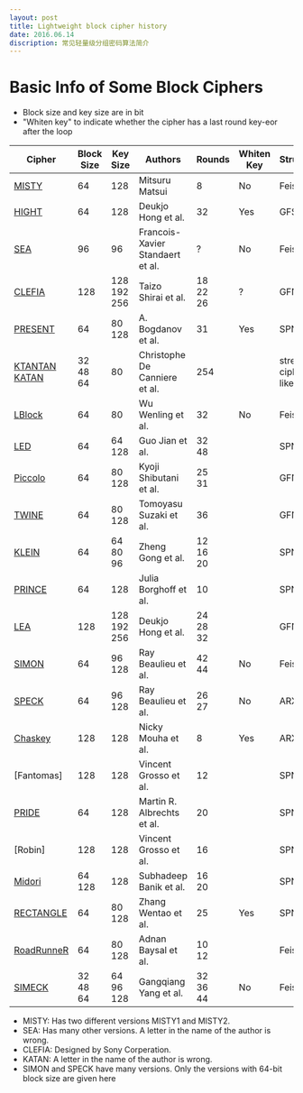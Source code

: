 ```yaml
---
layout: post
title: Lightweight block cipher history
date: 2016.06.14
discription: 常见轻量级分组密码算法简介
---
```


# Basic Info of Some Block Ciphers

* Block size and key size are in bit
* "Whiten key" to indicate whether the cipher has a last round key-eor after the loop

|   Cipher   | Block Size | Key Size |        Authors	              | Rounds        | Whiten Key | Structure | Published    |
| ---------- | ---------- |----------|-----------------------         |--------       |------------|-----------|-----------   |
| [MISTY]    |    64      |   128    |      Mitsuru Matsui            |  8            |   No       |  Feistel  |  FSE'97      |
| [HIGHT]    |    64      |   128    |      Deukjo Hong et al.        |  32           |   Yes      |  GFS      |  CHES'06     |
| [SEA]      |    96      |   96     |Francois-Xavier Standaert et al.|  ?            |   No       |  Feistel  |  SCRAA'06    |
| [CLEFIA]   |    128     |128<br>192<br>256|   Taizo Shirai et al.   |18<br>22<br>26 |   ?        |  GFN      |  FSE'07      |
| [PRESENT]  |    64      | 80<br>128|   A. Bogdanov et al.           |  31           |   Yes      |  SPN      |  CHES'07     |
| [KTANTAN]<br>[KATAN]| 32<br>48<br>64 | 80 | Christophe De Canniere et al. | 254     |          |stream cipher like |CHES'09 |
| [LBlock]   |    64      | 80       |      Wu Wenling et al.         |  32           |   No       |  Feistel  |  ACNS'11     |
| [LED]      |    64      | 64<br>128|      Guo Jian et al.           |  32<br>48     |            |  SPN      |  CHES'11     |
| [Piccolo]  |    64      | 80<br>128|      Kyoji Shibutani et al.    |  25<br>31     |            |  GFN      |  CHES'11     |
| [TWINE]    |    64      | 80<br>128|      Tomoyasu Suzaki et al.    |  36           |            |  GFN      |Workshop on LC'11|
| [KLEIN]    |    64 | 64<br>80<br>96|      Zheng Gong et al.         | 12<br>16<br>20|            |  SPN      |  SaP'12      |
| [PRINCE]   |    64      |   128    |      Julia Borghoff et al.     |  10           |            |  SPN      |ASIACRYPT'12  |
| [LEA]      | 128| 128<br>192<br>256|      Deukjo Hong et al.        | 24<br>28<br>32|            |  GFN      |  WISA'13     |
| [SIMON]    | 64         |96<br>128 |      Ray Beaulieu et al.       | 42<br>44      |   No       |  Feistel  |eprint.eacr'13|
| [SPECK]    | 64         |96<br>128 |      Ray Beaulieu et al.       | 26<br>27      |   No       |  ARX      |eprint.eacr'13|
| [Chaskey]  | 128        |  128     |      Nicky Mouha et al.        | 8             |   Yes      |  ARX      |  SAC'14      |
| [Fantomas] | 128        |  128     |      Vincent Grosso et al.     | 12            |            |  SPN      |  FSE'14      |
| [PRIDE]    | 64         | 128      |      Martin R. Albrechts et al.| 20            |            |  SPN      |  CRYPTO'14   |
| [Robin]    | 128        | 128      |      Vincent Grosso et al.     | 16            |            |  SPN      |  FSE'14      |
| [Midori]   | 64<br>128  | 128      |      Subhadeep Banik et al.    | 16<br>20      |            |  SPN      |Asiacrypt'15  |
| [RECTANGLE]| 64         | 80<br>128|      Zhang Wentao et al.       | 25            |   Yes      |  SPN      |sci China'15  |
|[RoadRunneR]| 64         | 80<br>128|      Adnan Baysal et al.       | 10<br>12      |            |  Feistel  |  LightSec'15 |
| [SIMECK]   |32<br>48<br>64 | 64<br>96<br>128 | Gangqiang Yang et al.|32<br>36<br>44 |   No       |  Feistel  |  CHES'15     |

<!-- mCrypton, Mysterion, PrintCipher, XTEA, Zorro, MIBS, TEA -->
* MISTY: Has two different versions MISTY1 and MISTY2.
* SEA: Has many other versions. A letter in the name of the author is wrong.
* CLEFIA: Designed by Sony Corperation.
* KATAN: A letter in the name of the author is wrong.
* SIMON and SPECK have many versions. Only the versions with 64-bit block size are given here

[//]: #

  [MISTY]: <http://dx.doi.org/10.1007/BFb0052334>
  [HIGHT]: <https://www.iacr.org/archive/ches2006/04/04.pdf>
  [SEA]: <http://dx.doi.org/10.1007/11733447_16>
  [CLEFIA]: <http://dx.doi.org/10.1007/978-3-540-74619-5_12>
  [PRESENT]: <https://www.iacr.org/archive/ches2007/47270450/47270450.pdf>
  [KTANTAN]: <http://dx.doi.org/10.1007/978-3-642-04138-9_20>
  [KATAN]: <http://dx.doi.org/10.1007/978-3-642-04138-9_20>
  [LBlock]: <https://eprint.iacr.org/2011/345.pdf>
  [LED]: <https://eprint.iacr.org/2012/600.pdf>
  [Piccolo]: <http://www.iacr.org/archive/ches2011/69170343/69170343.pdf>
  [TWINE]: <http://jpn.nec.com/rd/crl/code/research/image/twine_SAC_full_v5.pdf>
  [KLEIN]: <http://doc.utwente.nl/73129/1/The_KLEIN_Block_Cipher.pdf>
  [PRINCE]: <https://eprint.iacr.org/2014/453.pdf>
  [LEA]: <http://seed.kisa.or.kr/html/egovframework/iwt/ds/ko/ref/LEA%20A%20128-Bit%20Block%20Cipher%20for%20Fast%20Encryption%20on%20Common%20Processors-English.pdf>
  [SIMON]: <https://eprint.iacr.org/2013/404.pdf>
  [SPECK]: <https://eprint.iacr.org/2013/404.pdf>
  [Chaskey]: <https://eprint.iacr.org/2014/386.pdf>
  [PRIDE]: <https://eprint.iacr.org/2014/453.pdf>
  [Midori]: <https://eprint.iacr.org/2015/1142.pdf>
  [RECTANGLE]: <https://eprint.iacr.org/2014/084.pdf>
  [RoadRunneR]: <http://dx.doi.org/10.1007/978-3-319-29078-2_4>
  [SIMECK]: <https://eprint.iacr.org/2015/612>
